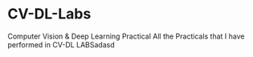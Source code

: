 # CV-DL-Labs
Computer Vision &amp; Deep Learning Practical
All the Practicals that I have performed in CV-DL LABSadasd
